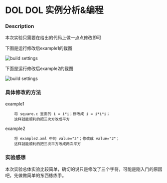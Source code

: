 
# DOL  DOL 实例分析&编程
### Description

本次实验只需要在给出的代码上做一点点修改即可

下图是运行修改后example1的截图

![build settings](https://ooo.0o0.ooo/2016/10/31/58171bffa6bb5.png)

下面是运行修改后example2的截图

![build settings](https://ooo.0o0.ooo/2016/10/31/58171c9786a35.png)
### 具体修改的方法

example1
```
    将 square.c 里面的 i = i*i；修改成 i = i*i*i；
	这样就能顺利的把三次方改成平方
```
example2
```
    将 example2.xml 中的 value="3"；修改成 value="2"；
	这样就能顺利的把三次平方改成两次平方
```
### 实验感想
本次实验总体实验比较简单，确切的说只是修改了三个字符，可能是刚入门的原因吧，先做做简单的东西练练手。
